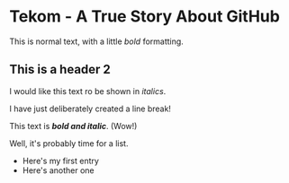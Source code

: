 # Tekom - A True Story About GitHub
This is normal text, with a little _bold_ formatting. 
## This is a header 2
I would like this text ro be shown in *italics*.

I have just deliberately created a line break!

This text is **_bold and italic_**. (Wow!)

Well, it's probably time for a list.
* Here's my first entry
* Here's another one
